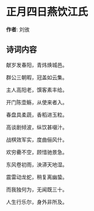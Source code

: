 # 正月四日燕饮江氏

**作者**: 刘攽

## 诗词内容

献岁发春阳，青炜焕城邑。

群公三朝暇，冠盖如云集。

主人高阳老，馔客素丰给。

开门陈壶觞，从使来者入。

春盘具柔蔬，香稻进玉粒。

高谈剧倾波，纵饮甚啜汁。

战棋效军实，度曲俪风什。

欢穷罍不空，顾惜驰景急。

东风卷初雨，泱漭天地湿。

震雷动龙蛇，稍复离幽蛰。

而我独何为，无闻既三十。

人生行乐尔，身外非所及。

